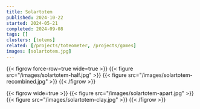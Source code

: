 ```yaml
---
title: Solartotem
published: 2024-10-22
started: 2024-05-21
completed: 2024-09-08
tags: []
clusters: [totems]
related: [/projects/toteometer, /projects/games]
images: [solartotem.jpg]
---
```


{{< figrow force-row=true wide=true >}}
    {{< figure src="/images/solartotem-half.jpg" >}}
    {{< figure src="/images/solartotem-recombined.jpg" >}}
{{< /figrow >}}

{{< figrow wide=true >}}
    {{< figure src="/images/solartotem-apart.jpg" >}}
    {{< figure src="/images/solartotem-clay.jpg" >}}
{{< /figrow >}}
